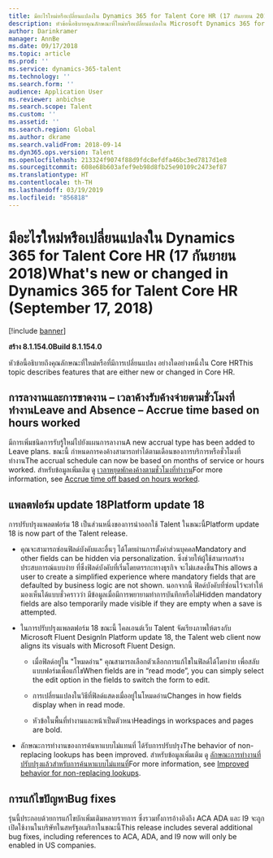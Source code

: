 ```yaml
---
title: มีอะไรใหม่หรือเปลี่ยนแปลงใน Dynamics 365 for Talent Core HR (17 กันยายน 2018)
description: หัวข้อนี้อธิบายคุณลักษณะที่ใหม่หรือเปลี่ยนแปลงใน Microsoft Dynamics 365 for Talent Core HR
author: Darinkramer
manager: AnnBe
ms.date: 09/17/2018
ms.topic: article
ms.prod: ''
ms.service: dynamics-365-talent
ms.technology: ''
ms.search.form: ''
audience: Application User
ms.reviewer: anbichse
ms.search.scope: Talent
ms.custom: ''
ms.assetid: ''
ms.search.region: Global
ms.author: dkrame
ms.search.validFrom: 2018-09-14
ms.dyn365.ops.version: Talent
ms.openlocfilehash: 213324f9074f88d9fdc8efdfa46bc3ed7817d1e8
ms.sourcegitcommit: 608e68b603afef9eb98d8fb25e90109c2473ef87
ms.translationtype: HT
ms.contentlocale: th-TH
ms.lasthandoff: 03/19/2019
ms.locfileid: "856818"
---
```

# <a name="whats-new-or-changed-in-dynamics-365-for-talent-core-hr-september-17-2018"></a><span data-ttu-id="ac182-103">มีอะไรใหม่หรือเปลี่ยนแปลงใน Dynamics 365 for Talent Core HR (17 กันยายน 2018)</span><span class="sxs-lookup"><span data-stu-id="ac182-103">What's new or changed in Dynamics 365 for Talent Core HR (September 17, 2018)</span></span>

[!include [banner](includes/banner.md)]

<span data-ttu-id="ac182-104">**สร้าง 8.1.154.0**</span><span class="sxs-lookup"><span data-stu-id="ac182-104">**Build 8.1.154.0**</span></span>

<span data-ttu-id="ac182-105">หัวข้อนี้อธิบายถึงคุณลักษณะที่ใหม่หรือที่มีการเปลี่ยนแปลง อย่างใดอย่างหนึ่งใน Core HR</span><span class="sxs-lookup"><span data-stu-id="ac182-105">This topic describes features that are either new or changed in Core HR.</span></span>

## <a name="leave-and-absence--accrue-time-based-on-hours-worked"></a><span data-ttu-id="ac182-106">การลางานและการขาดงาน – เวลาค้างรับค้างจ่ายตามชั่วโมงที่ทำงาน</span><span class="sxs-lookup"><span data-stu-id="ac182-106">Leave and Absence – Accrue time based on hours worked</span></span>

<span data-ttu-id="ac182-107">มีการเพิ่มชนิดการรับรู้ใหม่ไปยังแผนการลางาน</span><span class="sxs-lookup"><span data-stu-id="ac182-107">A new accrual type has been added to Leave plans.</span></span> <span data-ttu-id="ac182-108">ขณะนี้ กำหนดการคงค้างสามารถทำได้ตามเดือนของการบริการหรือชั่วโมงที่ทำงาน</span><span class="sxs-lookup"><span data-stu-id="ac182-108">The accrual schedule can now be based on months of service or hours worked.</span></span> <span data-ttu-id="ac182-109">สำหรับข้อมูลเพิ่มเติม ดู [เวลาหยุดพักคงค้างตามชั่วโมงที่ทำงาน](leave-accrue-hours-worked.md)</span><span class="sxs-lookup"><span data-stu-id="ac182-109">For more information, see [Accrue time off based on hours worked](leave-accrue-hours-worked.md).</span></span>

## <a name="platform-update-18"></a><span data-ttu-id="ac182-110">แพลตฟอร์ม update 18</span><span class="sxs-lookup"><span data-stu-id="ac182-110">Platform update 18</span></span>

<span data-ttu-id="ac182-111">การปรับปรุงแพลตฟอร์ม 18 เป็นส่วนหนึ่งของการนำออกใช้ Talent ในขณะนี้</span><span class="sxs-lookup"><span data-stu-id="ac182-111">Platform update 18 is now part of the Talent release.</span></span> 

-   <span data-ttu-id="ac182-112">คุณจะสามารถซ่อนฟิลด์บังคับและอื่นๆ ได้โดยผ่านการตั้งค่าส่วนบุคคล</span><span class="sxs-lookup"><span data-stu-id="ac182-112">Mandatory and other fields can be hidden via personalization.</span></span> <span data-ttu-id="ac182-113">ซึ่งช่วยให้ผู้ใช้สามารถสร้างประสบการณ์แบบง่าย ที่ซึ่งฟิลด์บังคับที่เริ่มโดยตรรกะทางธุรกิจ จะไม่แสดงขึ้น</span><span class="sxs-lookup"><span data-stu-id="ac182-113">This allows a user to create a simplified experience where mandatory fields that are defaulted by business logic are not shown.</span></span> <span data-ttu-id="ac182-114">นอกจากนี้ ฟิลด์บังคับที่ซ่อนไว้จะทำให้มองเห็นได้แบบชั่วคราวว่า มีข้อมูลเมื่อมีการพยายามทำการบันทึกหรือไม่</span><span class="sxs-lookup"><span data-stu-id="ac182-114">Hidden mandatory fields are also temporarily made visible if they are empty when a save is attempted.</span></span>

-   <span data-ttu-id="ac182-115">ในการปรับปรุงแพลตฟอร์ม 18 ขณะนี้ ไคลเอนต์เว็บ Talent จัดเรียงภาพให้ตรงกับ Microsoft Fluent Design</span><span class="sxs-lookup"><span data-stu-id="ac182-115">In Platform update 18, the Talent web client now aligns its visuals with Microsoft Fluent Design.</span></span>

    -   <span data-ttu-id="ac182-116">เมื่อฟิลด์อยู่ใน "โหมดอ่าน" คุณสามารถเลือกตัวเลือกการแก้ไขในฟิลด์ได้โดยง่าย เพื่อสลับแบบฟอร์มเพื่อแก้ไข</span><span class="sxs-lookup"><span data-stu-id="ac182-116">When fields are in “read mode”, you can simply select the edit option in the fields to switch the form to edit.</span></span>

    -   <span data-ttu-id="ac182-117">การเปลี่ยนแปลงในวิธีที่ฟิลด์แสดงเมื่ออยู่ในโหมดอ่าน</span><span class="sxs-lookup"><span data-stu-id="ac182-117">Changes in how fields display when in read mode.</span></span>

    -   <span data-ttu-id="ac182-118">หัวข้อในพื้นที่ทำงานและหน้าเป็นตัวหนา</span><span class="sxs-lookup"><span data-stu-id="ac182-118">Headings in workspaces and pages are bold.</span></span>

-   <span data-ttu-id="ac182-119">ลักษณะการทำงานของการค้นหาแบบไม่แทนที่ ได้รับการปรับปรุง</span><span class="sxs-lookup"><span data-stu-id="ac182-119">The behavior of non-replacing lookups has been improved.</span></span> <span data-ttu-id="ac182-120">สำหรับข้อมูลเพิ่มเติม ดู [ลักษณะการทำงานที่ปรับปรุงแล้วสำหรับการค้นหาแบบไม่แทนที่](https://na01.safelinks.protection.outlook.com/?url=https%3A%2F%2Fdocs.microsoft.com%2Fen-us%2Fbusiness-applications-release-notes%2FOctober18%2Fdynamics365-finance-operations%2Fnon-replacing-lookups&data=02%7C01%7C%7Ce0b3b3bee47b4424aaa208d619ce86f2%7C72f988bf86f141af91ab2d7cd011db47%7C1%7C0%7C636724772137980342&sdata=RN1qjtZSLtS010zgs0KlcwFrrB8Z7uWWGtFjdxdaamg%3D&reserved=0)</span><span class="sxs-lookup"><span data-stu-id="ac182-120">For more information, see [Improved behavior for non-replacing lookups](https://na01.safelinks.protection.outlook.com/?url=https%3A%2F%2Fdocs.microsoft.com%2Fen-us%2Fbusiness-applications-release-notes%2FOctober18%2Fdynamics365-finance-operations%2Fnon-replacing-lookups&data=02%7C01%7C%7Ce0b3b3bee47b4424aaa208d619ce86f2%7C72f988bf86f141af91ab2d7cd011db47%7C1%7C0%7C636724772137980342&sdata=RN1qjtZSLtS010zgs0KlcwFrrB8Z7uWWGtFjdxdaamg%3D&reserved=0).</span></span>

## <a name="bug-fixes"></a><span data-ttu-id="ac182-121">การแก้ไขปัญหา</span><span class="sxs-lookup"><span data-stu-id="ac182-121">Bug fixes</span></span>

<span data-ttu-id="ac182-122">รุ่นนี้ประกอบด้วยการแก้ไขบักเพิ่มเติมหลายรายการ ซึ่งรวมทั้งการอ้างอิงถึง ACA ADA และ I9 จะถูกเปิดใช้งานในบริษัทในสหรัฐอเมริกาในขณะนี้</span><span class="sxs-lookup"><span data-stu-id="ac182-122">This release includes several additional bug fixes, including references to ACA, ADA, and I9 now will only be enabled in US companies.</span></span>
